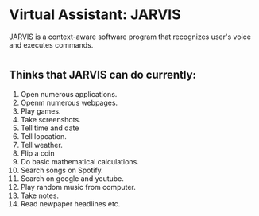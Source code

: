 # Virtual Assistant: JARVIS
JARVIS is a context-aware software program that recognizes user's voice and executes commands.
#
## Thinks that JARVIS can do currently:
1. Open numerous applications.
2. Openm numerous webpages.
3. Play games.
4. Take screenshots.
5. Tell time and date
6. Tell lopcation.
7. Tell weather.
8. Flip a coin
9. Do basic mathematical calculations.
10. Search songs on Spotify.
11. Search on google and youtube.
12. Play random music from computer.
13. Take notes.
14. Read newpaper headlines etc.
